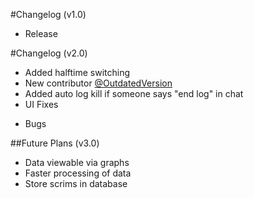 #Changelog (v1.0)

+ Release


#Changelog (v2.0)

+ Added halftime switching
+ New contributor [@OutdatedVersion](https://github.com/outdatedversion)
+ Added auto log kill if someone says "end log" in chat
+ UI Fixes
- Bugs


##Future Plans (v3.0)

+ Data viewable via graphs
+ Faster processing of data
+ Store scrims in database
